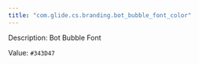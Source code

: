 ```yaml
---
title: "com.glide.cs.branding.bot_bubble_font_color"
---
```


Description: Bot Bubble Font

Value: `#343D47`